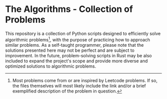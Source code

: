 # The Algorithms - Collection of Problems

This repository is a collection of Python scripts designed to efficiently solve algorithmic problems[^1], with the purpose of practicing how to approach similar problems. As a self-taught programmer, please note that the solutions presented here may not be perfect and are subject to improvement. In the future, problem-solving scripts in Rust may be also included to expand the project's scope and provide more diverse and optimized solutions to algorithmic problems.

[^1]: Most problems come from or are inspired by Leetcode problems. If so, the files themselves will most likely include the link and/or a brief exemplified description of the problem in question.
